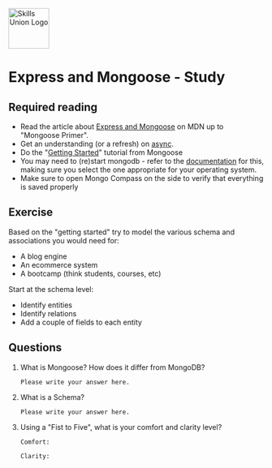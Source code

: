 [<img src="../assets/images/su-logo.png" alt="Skills Union Logo" height="80px" />](https://www.skillsunion.com/)

# Express and Mongoose - Study

## Required reading

- Read the article about [Express and Mongoose](https://developer.mozilla.org/en-US/docs/Learn/Server-side/Express_Nodejs/mongoose) on MDN up to "Mongoose Primer".
- Get an understanding (or a refresh) on [async](https://developer.mozilla.org/en-US/docs/Learn/Server-side/Express_Nodejs/Displaying_data/flow_control_using_async).
- Do the "[Getting Started](https://mongoosejs.com/docs/index.html)" tutorial from Mongoose
- You may need to (re)start mongodb - refer to the [documentation](https://docs.mongodb.com/guides/server/install/) for this, making sure you select the one appropriate for your operating system. 
- Make sure to open Mongo Compass on the side to verify that everything is saved properly

## Exercise

Based on the "getting started" try to model the various schema and associations you would need for:

- A blog engine
- An ecommerce system
- A bootcamp (think students, courses, etc)

Start at the schema level:

- Identify entities
- Identify relations
- Add a couple of fields to each entity

## Questions

1. What is Mongoose? How does it differ from MongoDB?

    ```
    Please write your answer here.
    ```

1. What is a Schema?

    ```
    Please write your answer here.
    ```

1. Using a "Fist to Five", what is your comfort and clarity level?

    ```
    Comfort: 

    Clarity: 
    ```